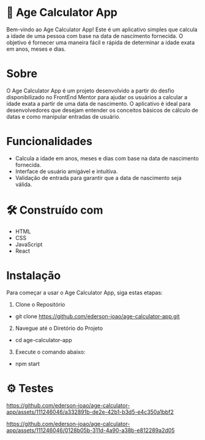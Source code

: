 # :rocket: Age Calculator App
Bem-vindo ao Age Calculator App! Este é um aplicativo simples que calcula a idade de uma pessoa com base na data de nascimento fornecida. O objetivo é fornecer uma maneira fácil e rápida de determinar a idade exata em anos, meses e dias.

# Sobre
O Age Calculator App é um projeto desenvolvido a partir do desfio disponibilizado no FrontEnd Mentor para ajudar os usuários a calcular a idade exata a partir de uma data de nascimento. O aplicativo é ideal para desenvolvedores que desejam entender os conceitos básicos de cálculo de datas e como manipular entradas de usuário.

# Funcionalidades
* Calcula a idade em anos, meses e dias com base na data de nascimento fornecida.
* Interface de usuário amigável e intuitiva.
* Validação de entrada para garantir que a data de nascimento seja válida.

# :hammer_and_wrench: Construído com
* HTML
* CSS 
* JavaScript
* React

# Instalação
Para começar a usar o Age Calculator App, siga estas etapas:

1. Clone o Repositório
* git clone https://github.com/ederson-joao/age-calculator-app.git

2. Navegue até o Diretório do Projeto
* cd age-calculator-app

3. Execute o comando abaixo:
* npm start

# :gear: Testes

https://github.com/ederson-joao/age-calculator-app/assets/111246046/a332891b-de2e-42b1-b3d5-e4c350a1bbf2

https://github.com/ederson-joao/age-calculator-app/assets/111246046/0128b05b-311d-4a90-a38b-e812289a2d05

